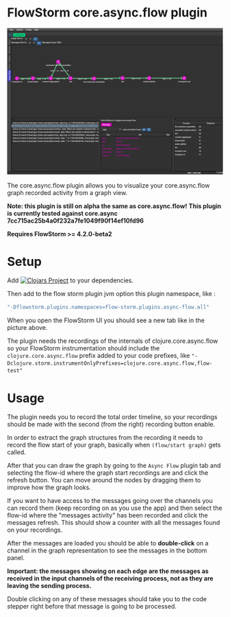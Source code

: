 # FlowStorm core.async.flow plugin

![demo](./images/plugin_demo.png)

The core.async.flow plugin allows you to visualize your core.async.flow graph recorded activity from a graph view.

**Note: this plugin is still on alpha the same as core.async.flow!**
**This plugin is currently tested against core.async 7cc715ac25b4a0f232a7fe1049f90f14ef10fd96**

**Requires FlowStorm >= 4.2.0-beta2**

# Setup

Add [![Clojars Project](https://img.shields.io/clojars/v/com.github.flow-storm/flow-storm-async-flow-plugin.svg)](https://clojars.org/com.github.flow-storm/flow-storm-async-flow-plugin) 
to your dependencies.

Then add to the flow storm plugin jvm option this plugin namespace, like :


```clojure
"-Dflowstorm.plugins.namespaces=flow-storm.plugins.async-flow.all"
```

When you open the FlowStorm UI you should see a new tab like in the picture above.

The plugin needs the recordings of the internals of clojure.core.async.flow so your FlowStorm instrumentation should include 
the `clojure.core.async.flow` prefix added to your code prefixes, like `"-Dclojure.storm.instrumentOnlyPrefixes=clojure.core.async.flow,flow-test"`

# Usage

The plugin needs you to record the total order timeline, so your recordings should be made with the second (from the right) recording button
enable.

In order to extract the graph structures from the recording it needs to record the flow start of your graph, basically when
`(flow/start graph)` gets called.

After that you can draw the graph by going to the `Async Flow` plugin tab and selecting the flow-id where the graph start recordings 
are and click the refresh button.
You can move around the nodes by dragging them to improve how the graph looks.

If you want to have access to the messages going over the channels you can record them (keep recording on as you use the app) 
and then select the flow-id where the "messages activity" has been recorded and click the messages refresh. This should show
a counter with all the messages found on your recordings.

After the messages are loaded you should be able to **double-click** on a channel in the graph representation to see
the messages in the bottom panel.

**Important: the messages showing on each edge are the messages as received in the input channels of the receiving process,
not as they are leaving the sending process.**

Double clicking on any of these messages should take you to the code stepper right before that
message is going to be processed.


